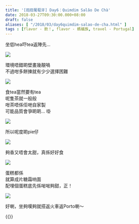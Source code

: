 ```yaml
---
title: '[抱抱葡萄牙] Day6：Quimdim Salâo De Chà'
date: 2018-03-27T09:30:00.000+08:00
draft: false
aliases: [ "/2018/03/day6quimdim-salao-de-cha.html" ]
tags : [flavor - 飲！, flavor - 螞蟻族, travel - Portugal]
---
```


坐低hea吓tea返陣先...  

[![](https://c1.staticflickr.com/5/4294/35898496586_0e0ebf5478_z.jpg)](https://c1.staticflickr.com/5/4294/35898496586_0e0ebf5478_z.jpg)

環境唔錯啲壁畫幾靚喎  
不過咁多餅揀就有少少選擇困難  

[![](https://c1.staticflickr.com/1/804/27167569158_a95564de4b_z.jpg)](https://c1.staticflickr.com/1/804/27167569158_a95564de4b_z.jpg)

食tea當然要有tea  
呢隻茶就一般般  
咁茶唔係佢哋自家製  
可能品質會爭啲啲... 啩  

[![](https://c1.staticflickr.com/1/891/40145623525_e773dabc73_z.jpg)](https://c1.staticflickr.com/1/891/40145623525_e773dabc73_z.jpg)

所以呢度啲pie仔  

[![](https://c1.staticflickr.com/1/820/40145622465_2c871a51cf_z.jpg)](https://c1.staticflickr.com/1/820/40145622465_2c871a51cf_z.jpg)

夠香又唔會太甜，真係好好食  

[![](https://c1.staticflickr.com/1/873/27167568158_ccab681a72_z.jpg)](https://c1.staticflickr.com/1/873/27167568158_ccab681a72_z.jpg)

蛋糕都係  
就算成片糖霜响面  
配埋個蛋糕底先係啱啱夠甜，正！  

[![](https://c1.staticflickr.com/1/893/40145621905_3a7bf69ef7_z.jpg)](https://c1.staticflickr.com/1/893/40145621905_3a7bf69ef7_z.jpg)

好喇，坐夠嘆夠就搭返火車返Porto喇～  
  

{{<portugal>}}  

